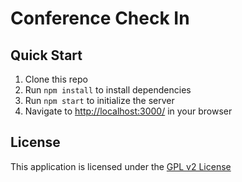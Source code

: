 # Conference Check In

## Quick Start

1. Clone this repo
2. Run `npm install` to install dependencies
3. Run `npm start` to initialize the server
4. Navigate to [http://localhost:3000/](http://localhost:3000/) in your browser

## License

This application is licensed under the [GPL v2 License](http://www.gnu.org/licenses/old-licenses/gpl-2.0.en.html)